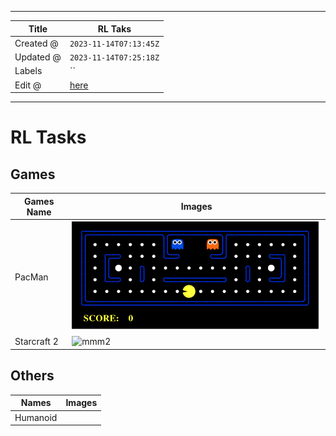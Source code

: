-----

| Title     | RL Taks                                               |
| --------- | ----------------------------------------------------- |
| Created @ | `2023-11-14T07:13:45Z`                                |
| Updated @ | `2023-11-14T07:25:18Z`                                |
| Labels    | \`\`                                                  |
| Edit @    | [here](https://github.com/junxnone/aiwiki/issues/457) |

-----

# RL Tasks

## Games

| Games Name  | Images                                                                            |
| ----------- | --------------------------------------------------------------------------------- |
| PacMan      | ![1\_D7JNcbvhP5UOR6\_Ul-WJaw](media/54ad71115587f8c75dffc123af5405e04aad86a9.gif) |
| Starcraft 2 | ![mmm2](media/3257ba8c40da0255cc922623b1dc16de6d448baf.gif)                       |

## Others

| Names    | Images |
| -------- | ------ |
| Humanoid |        |
